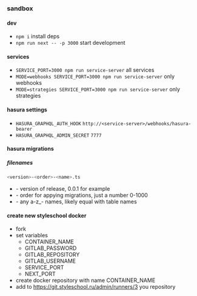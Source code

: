 ### sandbox

#### dev

- `npm i` install deps
- `npm run next -- -p 3000` start development

#### services

- `SERVICE_PORT=3000 npm run service-server` all services
- `MODE=webhooks SERVICE_PORT=3000 npm run service-server` only webhooks
- `MODE=strategies SERVICE_PORT=3000 npm run service-server` only strategies

#### hasura settings

- `HASURA_GRAPHQL_AUTH_HOOK` `http://<service-server>/webhooks/hasura-bearer`
- `HASURA_GRAPHQL_ADMIN_SECRET` `7777`

#### hasura migrations

##### filenames

```sh
<version>-<order>-<name>.ts
```

- <version> - version of release, 0.0.1 for example
- <order> - order for appying migrations, just a number 0-1000
- <name> - any a-z_- names, likely equal with table names

#### create new styleschool docker

- fork
- set variables
  - CONTAINER_NAME
  - GITLAB_PASSWORD
  - GITLAB_REPOSITORY
  - GITLAB_USERNAME
  - SERVICE_PORT
  - NEXT_PORT
- create docker repository with name CONTAINER_NAME
- add to https://git.styleschool.ru/admin/runners/3 you repository